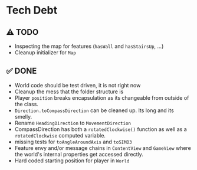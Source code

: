 #  Tech Debt

## ⚠️ TODO
- Inspecting the map for features (`hasWall` and `hasStairsUp`, ...)
- Cleanup initializer for `Map`

## ✅ DONE
- World code should be test driven, it is not right now
- Cleanup the mess that the folder structure is
- Player `position` breaks encapsulation as its changeable from outside of the class.
- `Direction.toCompassDirection` can be cleaned up. Its long and its smelly.
- Rename `HeadingDirection` to `MovementDirection`
- CompassDirection has both a `rotatedClockwise()` function as well as a `rotatedClockwise` computed variable.
- missing tests for `toAngleAroundAxis` and `toSIMD3`
- Feature envy and/or message chains in `ContentView` and `GameView` where the world's internal properties get accessed directly.
- Hard coded starting position for player in `World`
